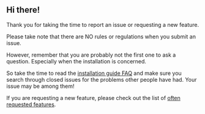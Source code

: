 ## Hi there!

Thank you for taking the time to report an issue or requesting a new feature.

Please take note that there are NO rules or regulations when you submit an issue.

However, remember that you are probably not the first one to ask a question. Especially when the installation is concerned.

So take the time to read the [installation guide FAQ](https://firefly-iii.github.io/installation-guide-faq/) and make sure you search through closed issues for the problems other people have had. Your issue may be among them!

If you are requesting a new feature, please check out the list of [often requested features](https://firefly-iii.github.io/requested-features/).
